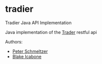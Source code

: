 # tradier
Tradier Java API Implementation

Java implementation of the <a href="https://developer.tradier.com">Trader</a> restful api

Authors:
* <a href="https://github.com/pschmeltzer">Peter Schmeltzer</a>
* <a href="https://github.com/bicabone">Blake Icabone</a>